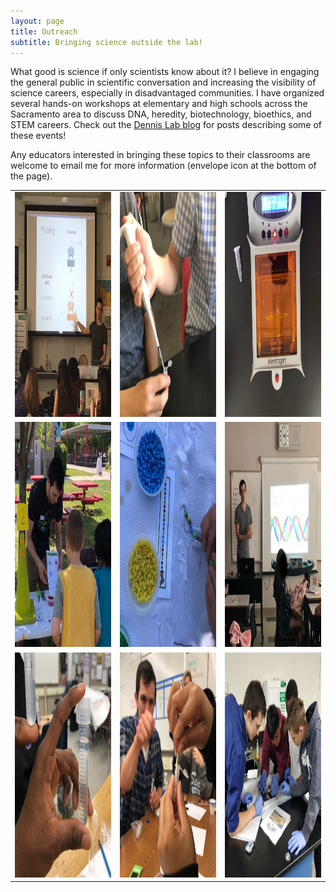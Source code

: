 ```yaml
---
layout: page
title: Outreach
subtitle: Bringing science outside the lab!
---
```


What good is science if only scientists know about it? I believe in engaging the general public in scientific conversation and increasing the visibility of science careers, especially in disadvantaged communities. I have organized several hands-on workshops at elementary and high schools across the Sacramento area to discuss DNA, heredity, biotechnology, bioethics, and STEM careers. Check out the [Dennis Lab blog](https://www.dennislab.org/outreach) for posts describing some of these events!

Any educators interested in bringing these topics to their classrooms are welcome to email me for more information (envelope icon at the bottom of the page).

<style>
td, th {
   border: none!important;
}
td{
    border-top: none;
    border-bottom: none;
}
</style>

<table border="0" cellspacing="0" cellpadding="0">
  <tr>
    <td><a href=""><img src="https://github.com/colinshew/colinshew.github.io/blob/master/assets/img/outreach1.png?raw=true" alt="1" width = 360px height = 360px ></a></td>
    <td><a href=""><img src="https://github.com/colinshew/colinshew.github.io/blob/master/assets/img/outreach2.png?raw=true" alt="1" width = 360px height = 360px ></a></td>
    <td><a href=""><img src="https://github.com/colinshew/colinshew.github.io/blob/master/assets/img/outreach3.png?raw=true" alt="1" width = 360px height = 360px ></a></td>
   </tr>
  <tr>
    <td><a href=""><img src="https://github.com/colinshew/colinshew.github.io/blob/master/assets/img/outreach4.png?raw=true" alt="1" width = 360px height = 360px ></a></td>
    <td><a href=""><img src="https://github.com/colinshew/colinshew.github.io/blob/master/assets/img/outreach5.png?raw=true" alt="1" width = 360px height = 360px ></a></td>
    <td><a href=""><img src="https://github.com/colinshew/colinshew.github.io/blob/master/assets/img/outreach6.png?raw=true" alt="1" width = 360px height = 360px ></a></td>
   </tr>
  <tr>
    <td><a href=""><img src="https://github.com/colinshew/colinshew.github.io/blob/master/assets/img/outreach7.png?raw=true" alt="1" width = 360px height = 360px ></a></td>
    <td><a href=""><img src="https://github.com/colinshew/colinshew.github.io/blob/master/assets/img/outreach8.png?raw=true" alt="1" width = 360px height = 360px ></a></td>
    <td><a href=""><img src="https://github.com/colinshew/colinshew.github.io/blob/master/assets/img/outreach9.png?raw=true" alt="1" width = 360px height = 360px ></a></td>
   </tr>
</table>
